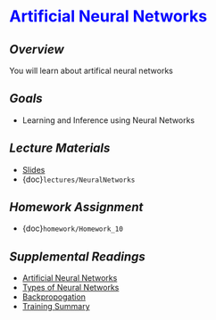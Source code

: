 # <span style="color: blue;"><b>Artificial Neural Networks</b></span>

## *Overview*
You will learn about artifical neural networks

## *Goals*
* Learning and Inference using Neural Networks

## *Lecture Materials*
* [Slides](https://docs.google.com/presentation/d/1vyg7eSo5XaUAtYDwxmLY5qeUrwKxKqJcEEHPB40yVpE/edit?usp=sharing)
* {doc}`lectures/NeuralNetworks`

## *Homework Assignment*
* {doc}`homework/Homework_10`

## *Supplemental Readings*
* [Artificial Neural Networks](https://en.wikipedia.org/wiki/Artificial_neural_network)
* [Types of Neural Networks](https://towardsdatascience.com/the-mostly-complete-chart-of-neural-networks-explained-3fb6f2367464)
* [Backpropogation](https://en.wikipedia.org/wiki/Backpropagation)
* [Training Summary](https://google-developers.appspot.com/machine-learning/crash-course/backprop-scroll/)
